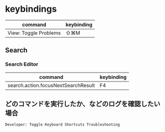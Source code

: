 # keybindings

| command               | keybinding |
| --------------------- | ---------- |
| View: Toggle Problems | ⇧⌘M        |

## Search

### Search Editor

| command                             | keybinding |
| ----------------------------------- | ---------- |
| search.action.focusNextSearchResult | F4         |

## どのコマンドを実行したか、などのログを確認したい場合

`Developer: Toggle Keyboard Shortcuts Troubleshooting`
